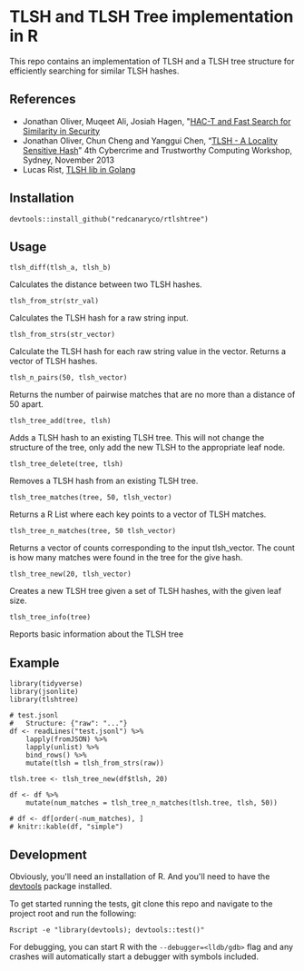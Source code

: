 # TLSH and TLSH Tree implementation in R

This repo contains an implementation of TLSH and a TLSH tree structure for
efficiently searching for similar TLSH hashes.

## References
- Jonathan Oliver, Muqeet Ali, Josiah Hagen, "[HAC-T and Fast Search for Similarity in Security](https://tlsh.org/papersDir/COINS_2020_camera_ready.pdf)
- Jonathan Oliver, Chun Cheng and Yanggui Chen, “[TLSH - A Locality
    Sensitive
    Hash](https://github.com/trendmicro/tlsh/blob/master/TLSH_CTC_final.pdf)”
    4th Cybercrime and Trustworthy Computing Workshop, Sydney, November
    2013
- Lucas Rist, [TLSH lib in Golang](https://github.com/glaslos/tlsh)

## Installation

```
devtools::install_github("redcanaryco/rtlshtree")
```

## Usage

`tlsh_diff(tlsh_a, tlsh_b)`

Calculates the distance between two TLSH hashes.

`tlsh_from_str(str_val)`

Calculates the TLSH hash for a raw string input.

`tlsh_from_strs(str_vector)`

Calculate the TLSH hash for each raw string value in the vector. Returns a vector of TLSH hashes.

`tlsh_n_pairs(50, tlsh_vector)`

Returns the number of pairwise matches that are no more than a distance of 50 apart.

`tlsh_tree_add(tree, tlsh)`

Adds a TLSH hash to an existing TLSH tree. This will not change the structure of
the tree, only add the new TLSH to the appropriate leaf node.

`tlsh_tree_delete(tree, tlsh)`

Removes a TLSH hash from an existing TLSH tree.

`tlsh_tree_matches(tree, 50, tlsh_vector)`

Returns a R List where each key points to a vector of TLSH matches.

`tlsh_tree_n_matches(tree, 50 tlsh_vector)`

Returns a vector of counts corresponding to the input tlsh_vector. The count is
how many matches were found in the tree for the give hash.

`tlsh_tree_new(20, tlsh_vector)`

Creates a new TLSH tree given a set of TLSH hashes, with the given leaf size.

`tlsh_tree_info(tree)`

Reports basic information about the TLSH tree

## Example

```
library(tidyverse)
library(jsonlite)
library(tlshtree)

# test.jsonl
#   Structure: {"raw": "..."}
df <- readLines("test.jsonl") %>%
    lapply(fromJSON) %>%
    lapply(unlist) %>%
    bind_rows() %>%
    mutate(tlsh = tlsh_from_strs(raw))

tlsh.tree <- tlsh_tree_new(df$tlsh, 20)

df <- df %>%
    mutate(num_matches = tlsh_tree_n_matches(tlsh.tree, tlsh, 50))

# df <- df[order(-num_matches), ]
# knitr::kable(df, "simple")
```

## Development

Obviously, you'll need an installation of R. And you'll need to have the [devtools](https://github.com/r-lib/devtools) package installed.

To get started running the tests, git clone this repo and navigate to the project root and run the following:

```
Rscript -e "library(devtools); devtools::test()"
```

For debugging, you can start R with the `--debugger=<lldb/gdb>` flag and any crashes will automatically start a debugger with symbols included.
